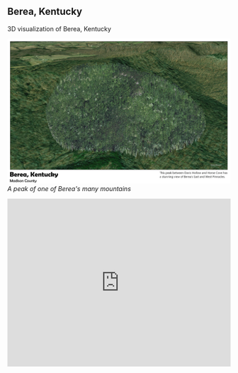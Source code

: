 ## Berea, Kentucky

3D visualization of Berea, Kentucky

![A peak of one of Berea's many mountains](3d-map-Layout.jpg)     
*A peak of one of Berea's many mountains*

<div style="padding:75% 0 0 0;position:relative;"><iframe src="https://player.vimeo.com/video/695074889?h=8939e4e89f&amp;badge=0&amp;autopause=0&amp;player_id=0&amp;app_id=58479" frameborder="0" allow="autoplay; fullscreen; picture-in-picture" allowfullscreen style="position:absolute;top:0;left:0;width:100%;height:100%;" title="Berea Animation.mp4"></iframe></div><script src="https://player.vimeo.com/api/player.js"></script>
